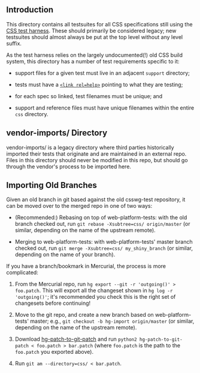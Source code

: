Introduction
------------

This directory contains all testsuites for all CSS specifications still using
the [CSS test harness][harness]. These should primarily be considered legacy;
new testsuites should almost always be put at the top level without any level
suffix.

As the test harness relies on the largely undocumented(!) old CSS build system,
this directory has a number of test requirements specific to it:

 * support files for a given test must live in an adjacent `support` directory;

 * tests must have a [`<link rel=help>`][spec-link] pointing to what they are
   testing;

 * for each spec so linked, test filenames must be unique; and

 * support and reference files must have unique filenames within the entire
   `css` directory.


vendor-imports/ Directory
-------------------------

vendor-imports/ is a legacy directory where third parties historically imported
their tests that originate and are maintained in an external repo. Files in
this directory should never be modified in this repo, but should go through the
vendor's process to be imported here.


Importing Old Branches
----------------------

Given an old branch in git based against the old csswg-test
repository, it can be moved over to the merged repo in one of two
ways:

 * (Recommended:) Rebasing on top of web-platform-tests: with the old
   branch checked out, run `git rebase -Xsubtree=css/ origin/master`
   (or similar, depending on the name of the upstream remote).

 * Merging to web-platform-tests: with web-platform-tests' master
   branch checked out, run `git merge -Xsubtree=css/ my_shiny_branch`
   (or similar, depending on the name of your branch).

If you have a branch/bookmark in Mercurial, the process is more
complicated:

 1. From the Mercurial repo, run `hg export --git -r 'outgoing()' >
    foo.patch`. This will export all the changeset shown in `hg log -r
    'outgoing()'`; it's recommended you check this is the right set of
    changesets before continuing!

 2. Move to the git repo, and create a new branch based on
    web-platform-tests' master; e.g., `git checkout -b hg-import
    origin/master` (or similar, depending on the name of the upstream
    remote).

 3. Download [hg-patch-to-git-patch][] and run `python2
    hg-patch-to-git-patch < foo.patch > bar.patch` (where `foo.patch`
    is the path to the `foo.patch` you exported above).

 4. Run `git am --directory=css/ < bar.patch`.


[harness]: https://test.csswg.org/harness/
[spec-link]: http://web-platform-tests.org/writing-tests/css-metadata.html#specification-links
[hg-patch-to-git-patch]: https://raw.githubusercontent.com/mozilla/moz-git-tools/master/hg-patch-to-git-patch
